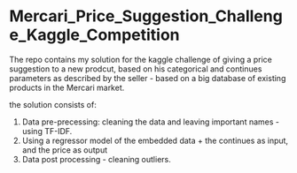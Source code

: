 # Mercari_Price_Suggestion_Challenge_Kaggle_Competition
The repo contains my solution for the kaggle challenge of giving a price suggestion to a new prodcut,
based on his categorical and continues parameters as described by the seller - based on a big database of existing products 
in the Mercari market.

the solution consists of:
1) Data pre-precessing: cleaning the data and leaving important names - using TF-IDF.
2) Using a regressor model of the embedded data + the continues as input, and the price as output
3) Data post processing - cleaning outliers.
